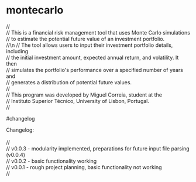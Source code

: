 # montecarlo

//<br>
//     This is a financial risk management tool that uses Monte Carlo simulations<br>
//     to estimate the potential future value of an investment portfolio.<br>
//\n
//     The tool allows users to input their investment portfolio details, including<br>
//     the initial investment amount, expected annual return, and volatility. It then<br>
//     simulates the portfolio's performance over a specified number of years and<br>
//     generates a distribution of potential future values.<br>
//<br>
//     This program was developed by Miguel Correia, student at the<br>
//     Instituto Superior Técnico, University of Lisbon, Portugal.<br>
//<br>

#changelog

Changelog:<br>
<br>
//<br>
//    v0.0.3 - modularity implemented, preparations for future input file parsing (v0.0.4)<br>
//    v0.0.2 - basic functionality working<br>
//    v0.0.1 - rough project planning, basic functionality not working<br>
//<br>
